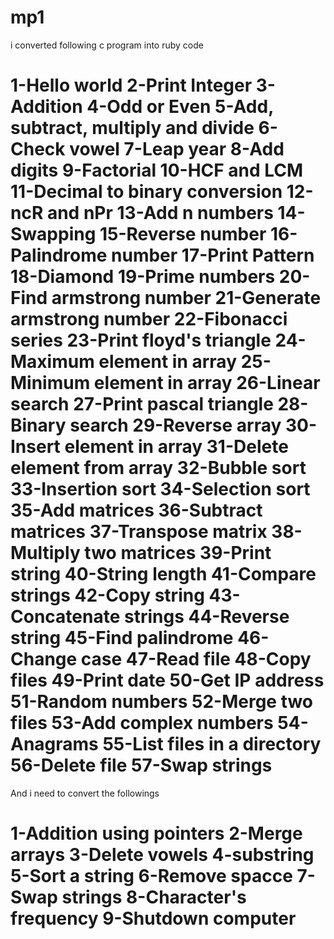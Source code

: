 mp1
=== 
i converted following c program into ruby code

1-Hello world
2-Print Integer
3-Addition
4-Odd or Even
5-Add, subtract, multiply and divide
6-Check vowel
7-Leap year
8-Add digits
9-Factorial
10-HCF and LCM
11-Decimal to binary conversion
12-ncR and nPr
13-Add n numbers
14-Swapping
15-Reverse number
16-Palindrome number
17-Print Pattern
18-Diamond
19-Prime numbers 
20-Find armstrong number
21-Generate armstrong number
22-Fibonacci series
23-Print floyd's triangle
24-Maximum element in array
25-Minimum element in array
26-Linear search
27-Print pascal triangle
28-Binary search
29-Reverse array
30-Insert element in array
31-Delete element from array
32-Bubble sort
33-Insertion sort
34-Selection sort
35-Add matrices
36-Subtract matrices
37-Transpose matrix
38-Multiply two matrices
39-Print string
40-String length
41-Compare strings
42-Copy string
43-Concatenate strings
44-Reverse string
45-Find palindrome
46-Change case
47-Read file
48-Copy files
49-Print date
50-Get IP address
51-Random numbers
52-Merge two files
53-Add complex numbers
54-Anagrams
55-List files in a directory
56-Delete file
57-Swap strings
=============
And i need to convert the followings

1-Addition using pointers
2-Merge arrays
3-Delete vowels
4-substring
5-Sort a string
6-Remove spacce 
7-Swap strings
8-Character's frequency
9-Shutdown computer
=============
